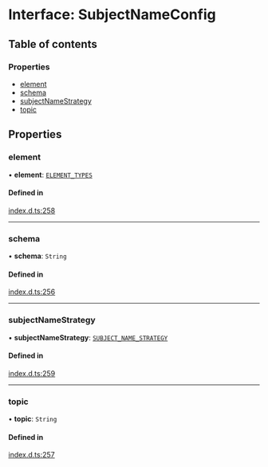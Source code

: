 # Interface: SubjectNameConfig

## Table of contents

### Properties

- [element](SubjectNameConfig.md#element)
- [schema](SubjectNameConfig.md#schema)
- [subjectNameStrategy](SubjectNameConfig.md#subjectnamestrategy)
- [topic](SubjectNameConfig.md#topic)

## Properties

### element

• **element**: [`ELEMENT_TYPES`](../enums/ELEMENT_TYPES.md)

#### Defined in

[index.d.ts:258](https://github.com/mostafa/xk6-kafka/blob/main/api-docs/index.d.ts#L258)

---

### schema

• **schema**: `String`

#### Defined in

[index.d.ts:256](https://github.com/mostafa/xk6-kafka/blob/main/api-docs/index.d.ts#L256)

---

### subjectNameStrategy

• **subjectNameStrategy**: [`SUBJECT_NAME_STRATEGY`](../enums/SUBJECT_NAME_STRATEGY.md)

#### Defined in

[index.d.ts:259](https://github.com/mostafa/xk6-kafka/blob/main/api-docs/index.d.ts#L259)

---

### topic

• **topic**: `String`

#### Defined in

[index.d.ts:257](https://github.com/mostafa/xk6-kafka/blob/main/api-docs/index.d.ts#L257)
